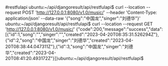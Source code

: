 #restfulapi
ubuntu:~/api/djangoresult/api/restfulapi$ curl --location --request POST 'http://127.0.0.1:8080/v1.0/music/' --header 'Content-Type: application/json' --data-raw '{"song":"中国龙","singer":"刘德华"}'
ubuntu:~/api/djangoresult/api/restfulapi$ curl --location --request GET 'http://127.0.0.1:8080/v1.0/music/'
{"code":200,"message":"success","data":[{"id":1,"song":"","singer":"","created":"2023-04-20T08:35:31.526294Z"},{"id":2,"song":"中国龙","singer":"刘德华","created":"2023-04-20T08:38:44.047311Z"},{"id":3,"song":"中国龙","singer":"刘德华","created":"2023-04-20T08:41:20.493172Z"}]}ubuntu:~/api/djangoresult/api/restfulapi$ 
